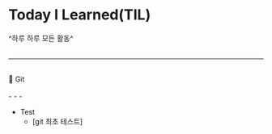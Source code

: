 # Today I Learned(TIL)
^하루 하루 모든 활동^<br>
<br>
- - -
<br>
🤲 Git<br>

<br>
- - -
<br>

- Test
  - [git 최초 테스트]
